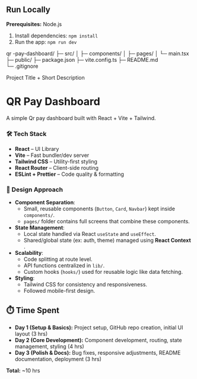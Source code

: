 ## Run Locally

**Prerequisites:**  Node.js


1. Install dependencies:
   `npm install`
2. Run the app:
   `npm run dev`

qr -pay-dashboard/
├─ src/
│  ├─ components/
│  ├─ pages/
│  └─ main.tsx
├─ public/
├─ package.json
├─ vite.config.ts
├─ README.md   
└─ .gitignore

Project Title + Short Description
# QR Pay Dashboard
A simple Qr pay  dashboard built with React + Vite + Tailwind.

### 🛠️ Tech Stack
- **React** – UI Library  
- **Vite** – Fast bundler/dev server  
- **Tailwind CSS** – Utility-first styling  
- **React Router** – Client-side routing  
- **ESLint + Prettier** – Code quality & formatting  

### 🎨 Design Approach
- **Component Separation**:  
  - Small, reusable components (`Button`, `Card`, `Navbar`) kept inside `components/`.  
  - `pages/` folder contains full screens that combine these components.  
- **State Management**:  
  - Local state handled via React `useState` and `useEffect`.  
  - Shared/global state (ex: auth, theme) managed using **React Context** .  
- **Scalability**:  
  - Code splitting at route level.  
  - API functions centralized in `lib/`.  
  - Custom hooks (`hooks/`) used for reusable logic like data fetching.  
- **Styling**:  
  - Tailwind CSS for consistency and responsiveness.  
  - Followed mobile-first design.  

## ⏱️ Time Spent
- **Day 1 (Setup & Basics):** Project setup, GitHub repo creation, initial UI layout (3 hrs)
- **Day 2 (Core Development):** Component development, routing, state management, styling (4 hrs)
- **Day 3 (Polish & Docs):** Bug fixes, responsive adjustments, README documentation, deployment (3 hrs)

**Total:** ~10 hrs







